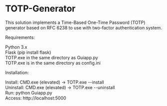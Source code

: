 # TOTP-Generator
This solution implements a Time-Based One-Time Password (TOTP) generator based on RFC 6238 to use with two-factor authentication system.

Requirements:

Python 3.x  
Flask (pip install flask)  
TOTP.exe in the same directory as Guiapp.py  
TOTP.exe is in the same directory as config.ini  

Installation:

Install: CMD.exe (elevated) -> TOTP.exe --install  
Uninstall: CMD.exe (elevated) -> TOTP.exe --uninstall  
Run: python Guiapp.py  
Access: http://localhost:5000  

